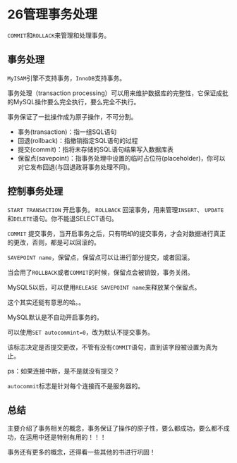 # 26管理事务处理
`COMMIT`和`ROLLACK`来管理和处理事务。
## 事务处理
`MyISAM`引擎不支持事务，`InnoDB`支持事务。

事务处理（transaction processing）可以用来维护数据库的完整性，它保证成批的MySQL操作要么完全执行，要么完全不执行。

事务保证了一批操作成为原子操作，不可分割。

* 事务(transaction)：指一组SQL语句
* 回退(rollback)：指撤销指定SQL语句的过程
* 提交(commit)：指将未存储的SQL语句结果写入数据库表
* 保留点(savepoint)：指事务处理中设置的临时占位符(placeholder)，你可以对它发布回退(与回退政哥事务处理不同)。

## 控制事务处理
`START TRANSACTION` 开启事务。
`ROLLBACK` 回滚事务，用来管理`INSERT`、 `UPDATE`和`DELETE`语句。你不能退SELECT语句。

`COMMIT` 提交事务，当开启事务之后，只有明却的提交事务，才会对数据进行真正的更改，否则，都是可以回滚的。

`SAVEPOINT name`，保留点，保留点可以让进行部分提交，或者回滚。

当会用了`ROLLBACK`或者`COMMIT`的时候，保留点会被销毁，事务关闭。

MySQL5以后，可以使用`RELEASE SAVEPOINT name`来释放某个保留点。

这个其实还挺有意思的哈。。

MySQL默认是不自动开启事务的。

可以使用`SET autocommint=0`，改为默认不提交事务。

该标志决定是否提交更改，不管有没有`COMMIT`语句，直到该字段被设置为真为止。

ps：如果连接中断，是不是就没有提交？

`autocommit`标志是针对每个连接而不是服务器的。

## 总结

主要介绍了事务相关的概念，事务保证了操作的原子性，要么都成功，要么都不成功，在运用中还是特别有用的！！！

事务还有更多的概念，还得看一些其他的书进行巩固！
